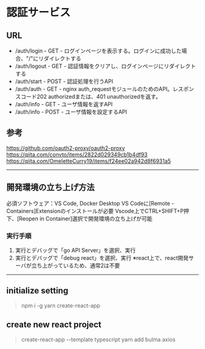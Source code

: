 # 認証サービス

## URL
* /auth/login  - GET  - ログインページを表示する。ログインに成功した場合、"/"にリダイレクトする
* /auth/logout - GET  - 認証情報をクリアし、ログインページにリダイレクトする
* /auth/start  - POST - 認証処理を行うAPI
* /auth/auth   - GET  - nginx auth_requestモジュールのためのAPI。レスポンスコード202 authorizedまたは、401 unauthorizedを返す。
* /auth/info   - GET  - ユーザ情報を返すAPI
* /auth/info   - POST - ユーザ情報を設定するAPI

## 参考
https://github.com/oauth2-proxy/oauth2-proxy
https://qiita.com/convto/items/2822d029349cb1b4df93
https://qiita.com/OmeletteCurry19/items/f24ee02a942d8f6931a5

-------------------------------------------------------------
## 開発環境の立ち上げ方法

必須ソフトウェア：VS Code, Docker Desktop
VS Codeに[Remote - Containers]Extensionのインストールが必要
Vscode上でCTRL+SHIFT+P押下、[Reopen in Container]選択で開発環境の立ち上げが可能

### 実行手順
1. 実行とデバッグで「go API Server」を選択、実行
2. 実行とデバッグで「debug react」を選択、実行
   ※react上で、react開発サーバが立ち上がっているため、通常2は不要

-------------------------------------------------------------
## initialize setting
> npm i -g yarn create-react-app

## create new react project
> create-react-app --template typescript
> yarn add bulma axios
